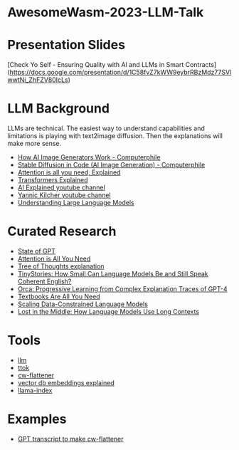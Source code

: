 # AwesomeWasm-2023-LLM-Talk

# Presentation Slides

[Check Yo Self - Ensuring Quality with Al and LLMs in
Smart Contracts] (https://docs.google.com/presentation/d/1C58fvZ7kWW9eybrRBzMdz77SVlwwtNi_ZhFZV80IcLs)

# LLM Background

LLMs are technical. The easiest way to understand capabilities and limitations is playing with text2image diffusion. Then the explanations will make more sense.

- [How AI Image Generators Work - Computerphile](https://www.youtube.com/watch?v=1CIpzeNxIhU)
- [Stable Diffusion in Code (AI Image Generation) - Computerphile](https://www.youtube.com/watch?v=-lz30by8-sU)
- [Attention is all you need, Explained](https://www.youtube.com/watch?v=iDulhoQ2pro)
- [Transformers Explained](https://www.youtube.com/watch?v=rURRYI66E54)
- [AI Explained youtube channel](https://www.youtube.com/@ai-explained-)
- [Yannic Kilcher youtube channel](https://www.youtube.com/@YannicKilcher)
- [Understanding Large Language Models](https://magazine.sebastianraschka.com/p/understanding-large-language-models)

# Curated Research

- [State of GPT](https://www.youtube.com/watch?v=bZQun8Y4L2A)
- [Attention is All You Need](https://arxiv.org/abs/1706.03762)
- [Tree of Thoughts explanation](https://betterprogramming.pub/tree-of-thoughts-an-improvement-of-chain-of-thoughts-paper-review-7c52171602bd)
- [TinyStories: How Small Can Language Models Be and Still Speak Coherent English?](https://arxiv.org/abs/2305.07759)
- [Orca: Progressive Learning from Complex Explanation Traces of GPT-4](https://arxiv.org/abs/2306.02707)
- [Textbooks Are All You Need](https://arxiv.org/pdf/2306.11644.pdf)
- [Scaling Data-Constrained Language Models](https://arxiv.org/abs/2305.16264)
- [Lost in the Middle: How Language Models Use Long Contexts](https://arxiv.org/abs/2307.03172)

# Tools

- [llm](https://github.com/simonw/llm)
- [ttok](https://github.com/simonw/ttok)
- [cw-flattener](https://github.com/yubrew/cw-flattener)
- [vector db embeddings explained](https://weaviate.io/blog/vector-embeddings-explained)
- [llama-index](https://github.com/jerryjliu/llama_index)

# Examples

- [GPT transcript to make cw-flattener](https://chat.openai.com/share/e9bacf60-2908-46e6-8985-4c96b0344120)
